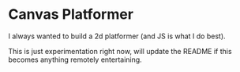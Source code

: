 # Canvas Platformer

I always wanted to build a 2d platformer (and JS is what I do best).

This is just experimentation right now, will update the README if this becomes anything remotely entertaining.

